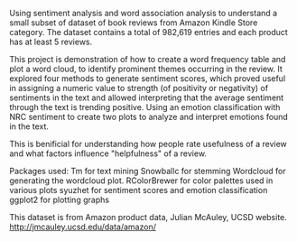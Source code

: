 Using sentiment analysis and word association analysis to understand a small subset of dataset of book reviews from Amazon Kindle Store category.
The dataset contains a total of 982,619 entries and each product has at least 5 reviews.

This project is demonstration of how to create a word frequency table and plot a word cloud, to identify prominent themes occurring in the review.
It explored four methods to generate sentiment scores, which proved useful in assigning a numeric value to strength (of positivity or negativity) of sentiments in the text and allowed interpreting that the average sentiment through the text is trending positive.
Using an emotion classification with NRC sentiment to create two plots to analyze and interpret emotions found in the text.

This is benificial for understanding how people rate usefulness of a review and what factors influence "helpfulness" of a review.


Packages used:
Tm for text mining
Snowballc for stemming
Wordcloud for generating the wordcloud plot.
RColorBrewer for color palettes used in various plots
syuzhet for sentiment scores and emotion classification
ggplot2 for plotting graphs


This dataset is from Amazon product data, Julian McAuley, UCSD website. 
http://jmcauley.ucsd.edu/data/amazon/
